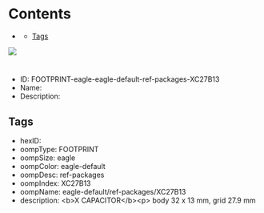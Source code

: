 



Contents
========

* [](#)
	* [Tags](#tags)
  
![][im]
# 

- ID: FOOTPRINT-eagle-eagle-default-ref-packages-XC27B13
- Name: 
- Description: 

## Tags

- hexID: 
- oompType: FOOTPRINT
- oompSize: eagle
- oompColor: eagle-default
- oompDesc: ref-packages
- oompIndex: XC27B13
- oompName: eagle-default/ref-packages/XC27B13
- description: &lt;b&gt;X CAPACITOR&lt;/b&gt;&lt;p&gt;&#xD;
body 32 x 13 mm, grid 27.9 mm



[im]: image.png
